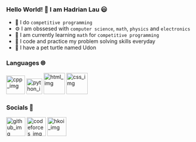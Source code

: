 ### Hello World! 👋 I am Hadrian Lau 😃
- 🧠 I do ```competitive programming```
- ⚙️ I am obssesed with ```computer science```, ```math```, ```physics``` and ```electronics```
- 🌱 I am currently learning ```math``` for ```competitive programming```
- 🔨 I code and practice my problem solving skills everyday
- 🐢 I have a pet turtle named Udon
### Languages 🌐
[<img src="https://hadrianlau.com/wp-content/uploads/2023/09/c-logo-icon-0.png" alt="cpp_img" width=50>](https://en.wikipedia.org/wiki/C%2B%2B)
[<img src="https://hadrianlau.com/wp-content/uploads/2023/09/pythonicon.png" alt="python_img" width=42>](https://en.wikipedia.org/wiki/Python_(programming_language))
[<img src="https://hadrianlau.com/wp-content/uploads/2023/09/htmlicon.png" alt="html_img" width=57>](https://en.wikipedia.org/wiki/HTML)
[<img src="https://hadrianlau.com/wp-content/uploads/2023/09/cssimg.png" alt="css_img" width=57>](https://en.wikipedia.org/wiki/CSS)
### Socials 🤝
[<img src="https://hadrianlau.com/wp-content/uploads/2023/09/github.png" alt="github_img" width=51>](https://github.com/LauNeedsA)
[<img src="https://hadrianlau.com/wp-content/uploads/2023/09/free-code-forces-3629285-3031869.png" alt="codeforces_img" width=51>](https://codeforces.com/profile/Lau_Needs_A)
[<img src="https://hadrianlau.com/wp-content/uploads/2023/09/favicon-1-2.png" alt="hkoi_img" width=51>](https://judge.hkoi.org/user/wy_hadrianlau)
